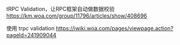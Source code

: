 tRPC Validation，让RPC框架自动做数据校验
https://km.woa.com/group/11796/articles/show/408696

使用 trpc validation 
https://iwiki.woa.com/pages/viewpage.action?pageId=241909044